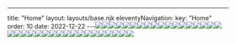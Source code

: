 ---
title: "Home"
layout: layouts/base.njk
eleventyNavigation:
  key: "Home"
  order: 10
date: 2022-12-22
---![](https://s3.eu-west-1.amazonaws.com/jessicaakerman.com/Annihilation_Seal3-web.jpg)![](https://s3.eu-west-1.amazonaws.com/jessicaakerman.com/Allpatches-web.jpg)![](https://s3.eu-west-1.amazonaws.com/jessicaakerman.com/FeministbadgemakingatUlsterMuseum-JA-web.png)![](https://s3.eu-west-1.amazonaws.com/jessicaakerman.com/Hoo-Stevedore-detail-2012-JAkerman.jpg)![](https://s3.eu-west-1.amazonaws.com/jessicaakerman.com/LiveWorkSpaceInstallationShot(HoleStory)_243.84x243.84_Installation.jpg)![](https://s3.eu-west-1.amazonaws.com/jessicaakerman.com/StartToChangeYourStandardsOfWorkingAndLiving(RochfordArtCollectorSeries)_21.0x8.1_DigitalPrintOnCard.jpg)![](https://s3.eu-west-1.amazonaws.com/jessicaakerman.com/RAF+Fylingdales+gold+foil+embossed+on+coral+leather+brooch.jpg)![](http://images.squarespace-cdn.com/content/v1/570e284d4c2f85f6fd8df7c9/1541853870134-LN6O2M8AY7EKPON3RX5F/Holographic+rainbow+foil+embossed+on+white+leather+%28blues%29.jpg)![](https://s3.eu-west-1.amazonaws.com/jessicaakerman.com/Gas-cylinders-2014-JAkerman.jpg)![](https://s3.eu-west-1.amazonaws.com/jessicaakerman.com/DazzlePip.jpg)![](http://images.squarespace-cdn.com/content/v1/570e284d4c2f85f6fd8df7c9/1460579037759-BDZE0QHLVFXIQ77XTSND/Woven+wing.jpg)![](http://images.squarespace-cdn.com/content/v1/570e284d4c2f85f6fd8df7c9/1460579104926-7H0H9STAHZ8VN1IBRUYZ/Hooded+Stork.jpg)![](https://s3.eu-west-1.amazonaws.com/jessicaakerman.com/DarlinghurstPlaygroundSongs(OnTheLine)_42.0x29.7_DigitalPrintFromCharcoalAndInkDrawings.jpg)![](https://s3.eu-west-1.amazonaws.com/jessicaakerman.com/1-Christine_Hamilton.jpg)![](https://s3.eu-west-1.amazonaws.com/jessicaakerman.com/HV.jpg)![](https://s3.eu-west-1.amazonaws.com/jessicaakerman.com/OliverOne_59.6x80.0_GraphitePowderOnPaper.jpg)![](https://s3.eu-west-1.amazonaws.com/jessicaakerman.com/MerseaOyster(BatonShellGrotto)_10.0x15.0_OysterShellAndAcrylicPaint.jpg)![](https://s3.eu-west-1.amazonaws.com/jessicaakerman.com/PlaygroundApartmentInvestorRickets.jpg)![](http://images.squarespace-cdn.com/content/v1/570e284d4c2f85f6fd8df7c9/1460549549180-9LR4XA0K26QKPENNCY4B/image-asset.jpeg/img.jpg)![](http://images.squarespace-cdn.com/content/v1/570e284d4c2f85f6fd8df7c9/1460576063929-RMMF431057WJDNTC5BRX/1-Songs+of+Salt+performance.jpg)![](https://s3.eu-west-1.amazonaws.com/jessicaakerman.com/7PositionsIn2Hours_59.4x42.0_CrayonAndPen.jpg)![](http://images.squarespace-cdn.com/content/v1/570e284d4c2f85f6fd8df7c9/1460581079810-HKDT3SN8PGIFTPJ1T1MH/image-asset.jpeg/img.jpg)![](https://s3.eu-west-1.amazonaws.com/jessicaakerman.com/21-Clog-dance-in-graphite-still-2014-JAkerman.jpg)![](https://s3.eu-west-1.amazonaws.com/jessicaakerman.com/WaulkingSongGestures(WithFrankieArmstrong)_150x200_PerformanceWithVoiceMovementAndPlaydough.jpg)![](http://images.squarespace-cdn.com/content/v1/570e284d4c2f85f6fd8df7c9/1466371493064-7Y8G0X0FQXPMZ738EQWT/Blue+Capston.jpg)![](https://s3.eu-west-1.amazonaws.com/jessicaakerman.com/FINAL_ARCADIAN_LANDSCAPE__PALESTINE_.jpg)![](http://images.squarespace-cdn.com/content/v1/570e284d4c2f85f6fd8df7c9/1541462555320-Y9NKEV8RE0MTRVAMCZHQ/Werewolf+400.png)![](http://images.squarespace-cdn.com/content/v1/570e284d4c2f85f6fd8df7c9/1541853886249-IJOVDU9QA7RMQ3VSY8PD/Out+on+a+Limb+400.png)![](http://images.squarespace-cdn.com/content/v1/570e284d4c2f85f6fd8df7c9/1460578538235-H5KISWR2B8YYK73LQAE4/Shrunken+Victorian.jpg)![](http://images.squarespace-cdn.com/content/v1/570e284d4c2f85f6fd8df7c9/1460578502144-WP3IISKOQ2FY7LSB46LE/JA-Ceremonial+Suffragette.jpg)![](http://images.squarespace-cdn.com/content/v1/570e284d4c2f85f6fd8df7c9/1541631742364-2B6DGM9H7EREE9QYSYE0/Menwith+Hill+radome+gold+and+royal+blue+foil+embossed+on+dark+grey+leather+pendant+with+gold+plated+chain.jpg)![](https://s3.eu-west-1.amazonaws.com/jessicaakerman.com/Jan_Sep_Suffrage_Patches.jpg)![](https://s3.eu-west-1.amazonaws.com/jessicaakerman.com/Vigilamus(ThaumatropeProject)_10.0x10.0_WatercolourAndPencilOnWatercolourPaper.jpg)![](https://s3.eu-west-1.amazonaws.com/jessicaakerman.com/JAkerman-Buildbase-Truck-arm-web.jpg)![](http://images.squarespace-cdn.com/content/v1/570e284d4c2f85f6fd8df7c9/1541462553048-PCGS268XLBLQIX3TOFDU/Yestreen+400.png)![](https://s3.eu-west-1.amazonaws.com/jessicaakerman.com/JAkerman_Annihilation+Seal2.jpg)